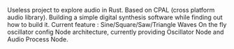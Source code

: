 Useless project to explore audio in Rust. Based on CPAL (cross platform audio library). Building a simple digital synthesis software while finding out how to build it. 
Current feature : 
Sine/Square/Saw/Triangle Waves
On the fly oscillator config
Node architecture, currently providing Oscillator Node and Audio Process Node.
